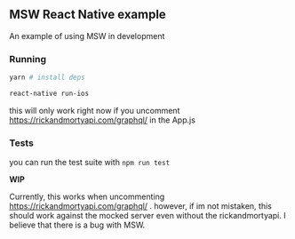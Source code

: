 ## MSW React Native example

An example of using MSW in development

### Running

```bash
yarn # install deps

react-native run-ios
```

this will only work right now if you uncomment https://rickandmortyapi.com/graphql/ in the App.js

### Tests

you can run the test suite with `npm run test`


**WIP**

Currently, this works when uncommenting https://rickandmortyapi.com/graphql/ . however, if im not mistaken, this should work against the mocked server even without the rickandmortyapi. I believe that there is a bug with MSW.